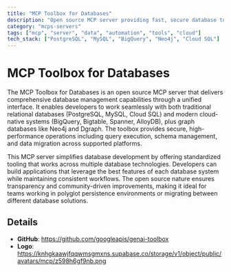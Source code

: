 ```yaml
---
title: "MCP Toolbox for Databases"
description: "Open source MCP server providing fast, secure database tools for multiple database systems and cloud platforms."
category: "mcps-servers"
tags: ["mcp", "server", "data", "automation", "tools", "cloud"]
tech_stack: ["PostgreSQL", "MySQL", "BigQuery", "Neo4j", "Cloud SQL"]
---
```


# MCP Toolbox for Databases

The MCP Toolbox for Databases is an open source MCP server that delivers comprehensive database management capabilities through a unified interface. It enables developers to work seamlessly with both traditional relational databases (PostgreSQL, MySQL, Cloud SQL) and modern cloud-native systems (BigQuery, Bigtable, Spanner, AlloyDB), plus graph databases like Neo4j and Dgraph. The toolbox provides secure, high-performance operations including query execution, schema management, and data migration across supported platforms.

This MCP server simplifies database development by offering standardized tooling that works across multiple database technologies. Developers can build applications that leverage the best features of each database system while maintaining consistent workflows. The open source nature ensures transparency and community-driven improvements, making it ideal for teams working in polyglot persistence environments or migrating between different database solutions.

## Details

- **GitHub**: https://github.com/googleapis/genai-toolbox
- **Logo**: https://knhgkaawjfqqwmsgmxns.supabase.co/storage/v1/object/public/avatars/mcp/z598h6gf9nb.png
